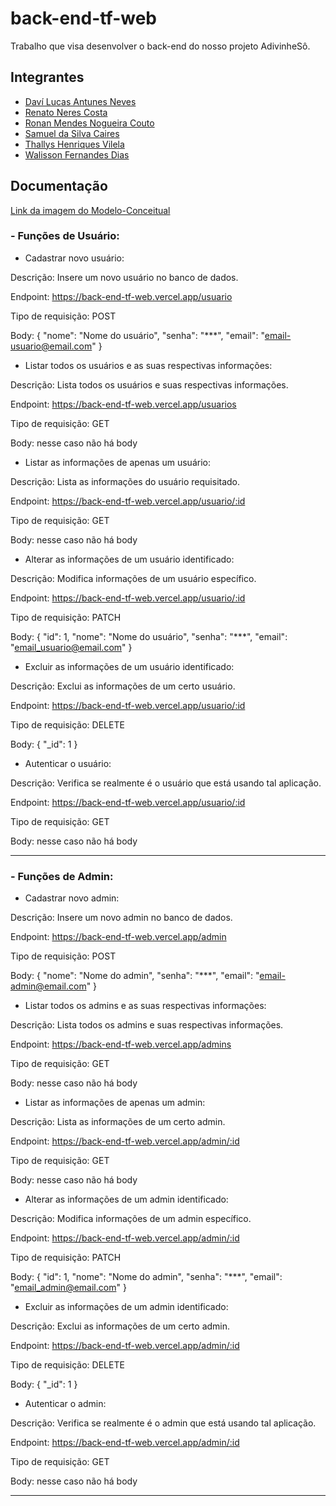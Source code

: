 # back-end-tf-web
Trabalho que visa desenvolver o back-end do nosso projeto AdivinheSô.

## Integrantes

- [Daví Lucas Antunes Neves](https://github.com/Davilucasanteves)
- [Renato Neres Costa](https://github.com/RenatoNC2)
- [Ronan Mendes Nogueira Couto](https://github.com/Carl-Johnson-LS)
- [Samuel da Silva Caires](https://github.com/SamuelCaires15)
- [Thallys Henriques Vilela](https://github.com/liscadoido)
- [Walisson Fernandes Dias](https://github.com/Murynga)

## Documentação

[Link da imagem do Modelo-Conceitual](https://github.com/Davilucasanteves/back-end-tf-web/blob/main/src/db/Modelo-Conceitual.png)


### - Funções de Usuário:

- Cadastrar novo usuário:

Descrição: Insere um novo usuário no banco de dados.

Endpoint: https://back-end-tf-web.vercel.app/usuario

Tipo de requisição: POST

Body:
{
  "nome": "Nome do usuário",
  "senha": "***",
  "email": "email-usuario@email.com"
}




- Listar todos os usuários e as suas respectivas informações:

Descrição: Lista todos os usuários e suas respectivas informações.

Endpoint: https://back-end-tf-web.vercel.app/usuarios

Tipo de requisição: GET

Body: nesse caso não há body




- Listar as informações de apenas um usuário:

Descrição: Lista as informações do usuário requisitado.

Endpoint: https://back-end-tf-web.vercel.app/usuario/:id

Tipo de requisição: GET

Body: nesse caso não há body




- Alterar as informações de um usuário identificado:

Descrição: Modifica informações de um usuário específico.

Endpoint: https://back-end-tf-web.vercel.app/usuario/:id

Tipo de requisição: PATCH

Body:
{
  "id": 1,
  "nome": "Nome do usuário",
  "senha": "***",
  "email": "email_usuario@email.com"
}




- Excluir as informações de um usuário identificado:

Descrição: Exclui as informações de um certo usuário.

Endpoint: https://back-end-tf-web.vercel.app/usuario/:id

Tipo de requisição: DELETE

Body:
{
  "_id": 1
}




- Autenticar o usuário: 

Descrição: Verifica se realmente é o usuário que está usando tal aplicação.

Endpoint: https://back-end-tf-web.vercel.app/usuario/:id

Tipo de requisição: GET

Body: nesse caso não há body


---


### - Funções de Admin:

- Cadastrar novo admin:

Descrição: Insere um novo admin no banco de dados.

Endpoint: https://back-end-tf-web.vercel.app/admin

Tipo de requisição: POST

Body:
{
  "nome": "Nome do admin",
  "senha": "***",
  "email": "email-admin@email.com"
}




- Listar todos os admins e as suas respectivas informações:

Descrição: Lista todos os admins e suas respectivas informações.

Endpoint: https://back-end-tf-web.vercel.app/admins

Tipo de requisição: GET

Body: nesse caso não há body




- Listar as informações de apenas um admin:

Descrição: Lista as informações de um certo admin.

Endpoint: https://back-end-tf-web.vercel.app/admin/:id

Tipo de requisição: GET

Body: nesse caso não há body




- Alterar as informações de um admin identificado:

Descrição:  Modifica informações de um admin específico.

Endpoint: https://back-end-tf-web.vercel.app/admin/:id

Tipo de requisição: PATCH

Body:
{
  "id": 1,
  "nome": "Nome do admin",
  "senha": "***",
  "email": "email_admin@email.com"
}




- Excluir as informações de um admin identificado:

Descrição:  Exclui as informações de um certo admin.  

Endpoint: https://back-end-tf-web.vercel.app/admin/:id

Tipo de requisição: DELETE

Body: 
{
  "_id": 1
}




- Autenticar o admin: 

Descrição:  Verifica se realmente é o admin que está usando tal aplicação.

Endpoint: https://back-end-tf-web.vercel.app/admin/:id

Tipo de requisição: GET

Body: nesse caso não há body


---

